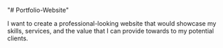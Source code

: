 "# Portfolio-Website" 

I want to create a professional-looking website that would showcase my skills, services, and the value that I can provide towards to my potential clients. 
